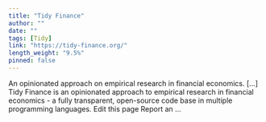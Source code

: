 ```yaml
---
title: "Tidy Finance"
author: ""
date: ""
tags: [Tidy]
link: "https://tidy-finance.org/"
length_weight: "9.5%"
pinned: false
---
```


An opinionated approach on empirical research in financial economics. [...] Tidy Finance is an opinionated approach to empirical research in financial economics - a fully transparent, open-source code base in multiple programming languages. Edit this page Report an ...
